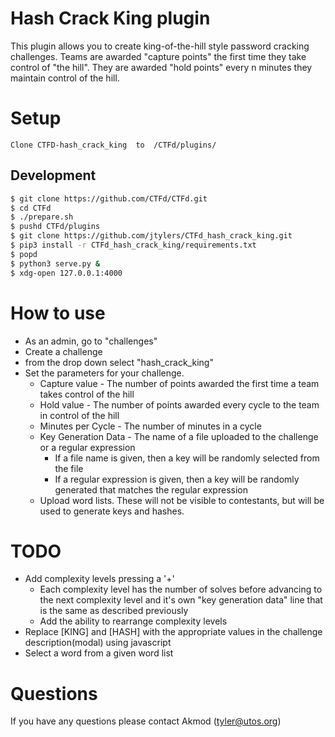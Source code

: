 # Hash Crack King plugin
This plugin allows you to create king-of-the-hill style password cracking challenges.  Teams are awarded "capture points" the first time they take control of "the hill".  They are awarded "hold points" every n minutes they maintain control of the hill.  



# Setup
    Clone CTFD-hash_crack_king  to  /CTFd/plugins/

## Development
```bash
$ git clone https://github.com/CTFd/CTFd.git
$ cd CTFd
$ ./prepare.sh
$ pushd CTFd/plugins
$ git clone https://github.com/jtylers/CTFd_hash_crack_king.git
$ pip3 install -r CTFd_hash_crack_king/requirements.txt
$ popd
$ python3 serve.py &
$ xdg-open 127.0.0.1:4000
```
    

# How to use
- As an admin, go to "challenges" 
- Create a challenge 
- from the drop down select "hash_crack_king"
- Set the parameters for your challenge.
  - Capture value - The number of points awarded the first time a team takes control of the hill
  - Hold value - The number of points awarded every cycle to the team in control of the hill
  - Minutes per Cycle - The number of minutes in a cycle
  - Key Generation Data - The name of a file uploaded to the challenge or a regular expression
    - If a file name is given, then a key will be randomly selected from the file
    - If a regular expression is given, then a key will be randomly generated that matches the regular expression
  - Upload word lists.  These will not be visible to contestants, but will be used to generate keys and hashes.
  
# TODO
- Add complexity levels pressing a '+'
  - Each complexity level has the number of solves before advancing to the next complexity level and it's own "key generation data" line that is the same as described previously
  - Add the ability to rearrange complexity levels
- Replace [KING] and [HASH] with the appropriate values in the challenge description(modal) using javascript
- Select a word from a given word list
  
# Questions
If you have any questions please contact Akmod (tyler@utos.org)